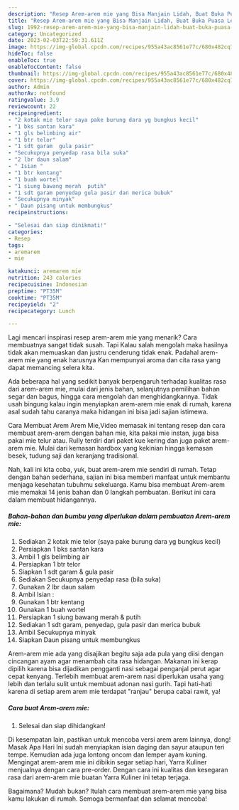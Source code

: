 ```yaml
---
description: "Resep Arem-arem mie yang Bisa Manjain Lidah, Buat Buka Puasa Lezat Sekali"
title: "Resep Arem-arem mie yang Bisa Manjain Lidah, Buat Buka Puasa Lezat Sekali"
slug: 1992-resep-arem-arem-mie-yang-bisa-manjain-lidah-buat-buka-puasa-lezat-sekali
category: Uncategorized
date: 2023-02-03T22:59:31.611Z
image: https://img-global.cpcdn.com/recipes/955a43ac8561e77c/680x482cq70/arem-arem-mie-foto-resep-utama.jpg
hideToc: false
enableToc: true
enableTocContent: false
thumbnail: https://img-global.cpcdn.com/recipes/955a43ac8561e77c/680x482cq70/arem-arem-mie-foto-resep-utama.jpg
cover: https://img-global.cpcdn.com/recipes/955a43ac8561e77c/680x482cq70/arem-arem-mie-foto-resep-utama.jpg
author: Admin
authorAv: notfound
ratingvalue: 3.9
reviewcount: 22
recipeingredient:
- "2 kotak mie telor saya pake burung dara yg bungkus kecil"
- "1 bks santan kara"
- "1 gls belimbing air"
- "1 btr telor"
- "1 sdt garam  gula pasir"
- "Secukupnya penyedap rasa bila suka"
- "2 lbr daun salam"
- " Isian "
- "1 btr kentang"
- "1 buah wortel"
- "1 siung bawang merah  putih"
- "1 sdt garam penyedap gula pasir dan merica bubuk"
- "Secukupnya minyak"
- " Daun pisang untuk membungkus"
recipeinstructions:

- "Selesai dan siap dinikmati!"
categories:
- Resep
tags:
- aremarem
- mie

katakunci: aremarem mie 
nutrition: 243 calories
recipecuisine: Indonesian
preptime: "PT35M"
cooktime: "PT35M"
recipeyield: "2"
recipecategory: Lunch

---
```



Lagi mencari inspirasi resep arem-arem mie yang menarik? Cara membuatnya sangat tidak susah. Tapi Kalau salah mengolah maka hasilnya tidak akan memuaskan dan justru cenderung tidak enak. Padahal arem-arem mie yang enak harusnya Kan mempunyai aroma dan cita rasa yang dapat memancing selera kita.


Ada beberapa hal yang sedikit banyak berpengaruh terhadap kualitas rasa dari arem-arem mie, mulai dari jenis bahan, selanjutnya pemilihan bahan segar dan bagus, hingga cara mengolah dan menghidangkannya. Tidak usah bingung kalau ingin menyiapkan arem-arem mie enak di rumah, karena asal sudah tahu caranya maka hidangan ini bisa jadi sajian istimewa.

Cara Membuat Arem Arem Mie,Video memasak ini tentang resep dan cara membuat arem-arem dengan bahan mie, kita pakai mie instan, juga bisa pakai mie telur atau. Rully terdiri dari paket kue kering dan juga paket arem-arem mie. Mulai dari kemasan hardbox yang kekinian hingga kemasan besek, tudung saji dan keranjang tradisional.


Nah, kali ini kita coba, yuk, buat arem-arem mie sendiri di rumah. Tetap dengan bahan sederhana, sajian ini bisa memberi manfaat untuk membantu menjaga kesehatan tubuhmu sekeluarga. Kamu bisa membuat Arem-arem mie memakai 14 jenis bahan dan 0 langkah pembuatan. Berikut ini cara dalam membuat hidangannya.

<!--inarticleads1-->

##### Bahan-bahan dan bumbu yang diperlukan dalam pembuatan Arem-arem mie:

1. Sediakan 2 kotak mie telor (saya pake burung dara yg bungkus kecil)
1. Persiapkan 1 bks santan kara
1. Ambil 1 gls belimbing air
1. Persiapkan 1 btr telor
1. Siapkan 1 sdt garam &amp; gula pasir
1. Sediakan Secukupnya penyedap rasa (bila suka)
1. Gunakan 2 lbr daun salam
1. Ambil  Isian :
1. Gunakan 1 btr kentang
1. Gunakan 1 buah wortel
1. Persiapkan 1 siung bawang merah &amp; putih
1. Sediakan 1 sdt garam, penyedap, gula pasir dan merica bubuk
1. Ambil Secukupnya minyak
1. Siapkan  Daun pisang untuk membungkus


Arem-arem mie ada yang disajikan begitu saja ada pula yang diisi dengan cincangan ayam agar menambah cita rasa hidangan. Makanan ini kerap dipilih karena bisa dijadikan pengganti nasi sebagai penganjal perut agar cepat kenyang. Terlebih membuat arem-arem nasi diperlukan usaha yang lebih dan terlalu sulit untuk membuat adonan nasi gurih. Tapi hati-hati karena di setiap arem arem mie terdapat &#34;ranjau&#34; berupa cabai rawit, ya! 

<!--inarticleads2-->

##### Cara buat Arem-arem mie:


1. Selesai dan siap dihidangkan!

Di kesempatan lain, pastikan untuk mencoba versi arem arem lainnya, dong! Masak Apa Hari Ini sudah menyiapkan isian daging dan sayur ataupun teri tempe. Kemudian ada juga lontong oncom dan lemper ayam kuning. Mengingat arem-arem mie ini dibikin segar setiap hari, Yarra Kuliner menjualnya dengan cara pre-order. Dengan cara ini kualitas dan kesegaran rasa dari arem-arem mie buatan Yarra Kuliner ini tetap terjaga. 

Bagaimana? Mudah bukan? Itulah cara membuat arem-arem mie yang bisa kamu lakukan di rumah. Semoga bermanfaat dan selamat mencoba!
